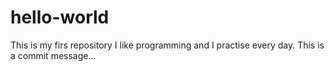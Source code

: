# hello-world
This is my firs repository
I like programming and I practise every day.
This is a commit message...
